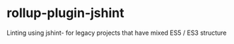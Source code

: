 # rollup-plugin-jshint
Linting using jshint- for legacy projects that have mixed ES5 / ES3 structure
